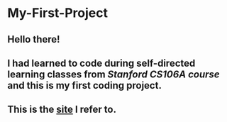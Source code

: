 # My-First-Project
## Hello there!
## I had learned to code during self-directed learning classes from *Stanford CS106A course* and this is my first coding project.
## This is the [site](https://compedu.stanford.edu/karel-reader/docs/python/en/intro.html) I refer to.
